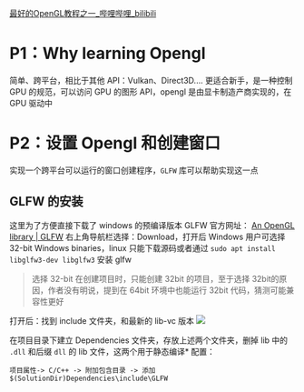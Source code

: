 [最好的OpenGL教程之一\_哔哩哔哩\_bilibili](https://www.bilibili.com/video/BV1MJ411u7Bc/?spm_id_from=333.337.search-card.all.click&vd_source=f8bf73f9a2b495eaf6f8446fa6016bc7)

# P1：Why learning Opengl
简单、跨平台，相比于其他 API：Vulkan、Direct3D.... 更适合新手，是一种控制 GPU 的规范，可以访问 GPU 的图形 API，opengl 是由显卡制造产商实现的，在 GPU 驱动中


# P2：设置 Opengl 和创建窗口

实现一个跨平台可以运行的窗口创建程序，`GLFW` 库可以帮助实现这一点

## GLFW 的安装
这里为了方便直接下载了 windows 的预编译版本
GLFW 官方网址： [An OpenGL library \| GLFW](https://www.glfw.org/)
右上角导航栏选择：Download，打开后 Windows 用户可选择 32-bit Windows binaries，linux 只能下载源码或者通过 `sudo apt install libglfw3-dev libglfw3` 安装 glfw
>选择 32-bit 在创建项目时，只能创建 32bit 的项目，至于选择 32bit的原因，作者没有明说，提到在 64bit 环境中也能运行 32bit 代码，猜测可能兼容性更好

打开后：找到 include 文件夹，和最新的 lib-vc 版本
![](http://cdn.ljc0606.cn/obsidian/202506252234202.png)

在项目目录下建立 Dependencies 文件夹，存放上述两个文件夹，删掉 lib 中的 `.dll` 和后缀 `dll` 的 lib 文件，这两个用于静态编译*
配置：
```
项目属性-> C/C++ -> 附加包含目录 -> 添加 $(SolutionDir)Dependencies\include\GLFW
```
